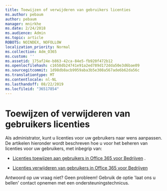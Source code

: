 ```yaml
---
title: Toewijzen of verwijderen van gebruikers licenties
ms.author: pebaum
author: pebaum
manager: mnirkhe
ms.date: 2/24/2018
ms.audience: Admin
ms.topic: article
ROBOTS: NOINDEX, NOFOLLOW
localization_priority: Normal
ms.collection: Adm_O365
ms.custom: ''
ms.assetid: 175af24e-b863-42ca-84e5-fb920f472b12
ms.openlocfilehash: c1658db24741e91a2ed789d172dda50e3d6bae09
ms.sourcegitcommit: 1d98db8acb9959aba3b5e308a567ade6b62da56c
ms.translationtype: MT
ms.contentlocale: nl-NL
ms.lasthandoff: 08/22/2019
ms.locfileid: "36517854"
---
```

# <a name="assign-or-remove-users-licenses"></a>Toewijzen of verwijderen van gebruikers licenties

Als administrator, kunt u licenties voor uw gebruikers naar wens aanpassen. De artikelen hieronder wordt beschreven hoe u voor het beheren van licenties voor uw gebruikers, met inbegrip van:
  
- [Licenties toewijzen aan gebruikers in Office 365 voor Bedrijven](https://support.office.com/article/997596b5-4173-4627-b915-36abac6786dc) .
    
- [Licenties verwijderen van gebruikers in Office 365 voor Bedrijven](https://support.office.com/article/9b497c85-d0a4-4735-80fa-d3565bc05bd1)
    
Antwoord op uw vraag niet? Geen probleem! Gebruik de optie 'laat ons u bellen' contact opnemen met een ondersteuningstechnicus.
  

